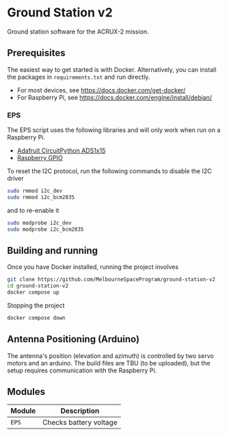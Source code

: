 # Ground Station v2

Ground station software for the ACRUX-2 mission.

## Prerequisites

The easiest way to get started is with Docker. Alternatively, you can install the packages in `requirements.txt` and run directly.

- For most devices, see https://docs.docker.com/get-docker/
- For Raspberry Pi, see https://docs.docker.com/engine/install/debian/

### EPS
The EPS script uses the following libraries and will only work when run on a Raspberry Pi.
- [Adafruit CircuitPython ADS1x15](https://github.com/adafruit/Adafruit_CircuitPython_ADS1x15.git)
- [Raspberry GPIO](https://sourceforge.net/p/raspberry-gpio-python/wiki/install/)

To reset the I2C protocol, run the following commands to disable the I2C driver
```sh
sudo rmmod i2c_dev
sudo rmmod i2c_bcm2835
```

and to re-enable it
```sh
sudo modprobe i2c_dev
sudo modprobe i2c_bcm2835
```

## Building and running

Once you have Docker installed, running the project involves

```sh
git clone https://github.com/MelbourneSpaceProgram/ground-station-v2
cd ground-station-v2
docker compose up
```

Stopping the project

```sh
docker compose down
```

## Antenna Positioning (Arduino)
The antenna's position (elevation and azimuth) is controlled by two servo motors and an arduino. The build files are TBU (to be uploaded), but the setup requires communication with the Raspberry Pi.

## Modules

| Module    | Description             |
| --------- | ----------------------- |
| `EPS`     | Checks battery voltage  |
